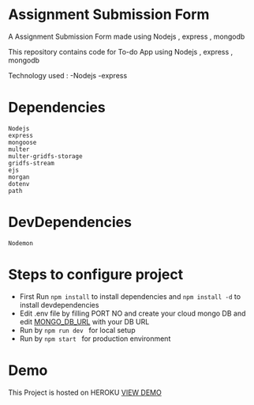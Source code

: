 # Assignment Submission Form
A Assignment Submission Form made using Nodejs , express , mongodb

This repository contains code for To-do App using Nodejs , express , mongodb

Technology used : -Nodejs -express 

# Dependencies 

```
Nodejs
express
mongoose
multer
multer-gridfs-storage
gridfs-stream
ejs
morgan
dotenv
path
```


# DevDependencies 

```
Nodemon
```

# Steps to configure project
* First Run  ```npm install``` to install dependencies and ```npm install -d``` to install devdependencies
* Edit .env file by filling PORT NO and create your cloud mongo DB and edit [MONGO_DB_URL](https://docs.atlas.mongodb.com/getting-started/) with your DB URL
* Run by ``` npm run dev  ``` for local setup
* Run by ``` npm start  ``` for production environment

# Demo
This Project is hosted on HEROKU [VIEW DEMO](https://assign-submit.herokuapp.com/)
